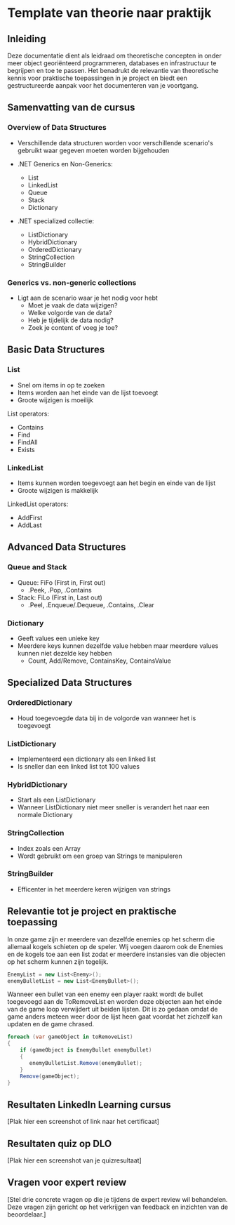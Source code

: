 # Template van theorie naar praktijk

## Inleiding

Deze documentatie dient als leidraad om theoretische concepten in onder meer object georiënteerd programmeren, databases en infrastructuur te begrijpen en toe te passen. Het benadrukt de relevantie van theoretische kennis voor praktische toepassingen in je project en biedt een gestructureerde aanpak voor het documenteren van je voortgang.

## Samenvatting van de cursus

### Overview of Data Structures
- Verschillende data structuren worden voor verschillende scenario's gebruikt waar gegeven moeten worden bijgehouden
- .NET Generics en Non-Generics:
  - List
  - LinkedList
  - Queue
  - Stack
  - Dictionary

- .NET specialized collectie:
  - ListDictionary
  - HybridDictionary
  - OrderedDictionary
  - StringCollection
  - StringBuilder

### Generics vs. non-generic collections
- Ligt aan de scenario waar je het nodig voor hebt
  - Moet je vaak de data wijzigen?
  - Welke volgorde van de data?
  - Heb je tijdelijk de data nodig?
  - Zoek je content of voeg je toe?

## Basic Data Structures
### List
- Snel om items in op te zoeken
- Items worden aan het einde van de lijst toevoegt
- Groote wijzigen is moeilijk

List operators:
  - Contains
  - Find
  - FindAll
  - Exists

### LinkedList
- Items kunnen worden toegevoegt aan het begin en einde van de lijst
- Groote wijzigen is makkelijk

LinkedList operators:
  - AddFirst
  - AddLast

## Advanced Data Structures
### Queue and Stack
- Queue: FiFo (First in, First out)
  - .Peek, .Pop, .Contains  
- Stack: FiLo (First in, Last out)
  - .Peel, .Enqueue/.Dequeue, .Contains, .Clear

### Dictionary
- Geeft values een unieke key
- Meerdere keys kunnen dezelfde value hebben maar meerdere values kunnen niet dezelde key hebben
    - Count, Add/Remove, ContainsKey, ContainsValue

## Specialized Data Structures
### OrderedDictionary
- Houd toegevoegde data bij in de volgorde van wanneer het is toegevoegt
  
### ListDictionary
- Implementeerd een dictionary als een linked list
- Is sneller dan een linked list tot 100 values

### HybridDictionary
- Start als een ListDictionary
- Wanneer ListDictionary niet meer sneller is verandert het naar een normale Dictionary
  
### StringCollection
- Index zoals een Array
- Wordt gebruikt om een groep van Strings te manipuleren

### StringBuilder
- Efficenter in het meerdere keren wijzigen van strings

## Relevantie tot je project en praktische toepassing

In onze game zijn er meerdere van dezelfde enemies op het scherm die allemaal kogels schieten op de speler. WIj voegen daarom ook de Enemies en de kogels toe aan een list zodat er meerdere instansies van die objecten op het scherm kunnen zijn tegelijk.

```C#
EnemyList = new List<Enemy>();
enemyBulletList = new List<EnemyBullet>();
```

Wanneer een bullet van een enemy een player raakt wordt de bullet toegevoegd aan de ToRemoveList en worden deze objecten aan het einde van de game loop verwijdert uit beiden lijsten. Dit is zo gedaan omdat de game anders meteen weer door de lijst heen gaat voordat het zichzelf kan updaten en de game chrased.
```C#
foreach (var gameObject in toRemoveList)
{
    if (gameObject is EnemyBullet enemyBullet)
    {
       enemyBulletList.Remove(enemyBullet);
    }
    Remove(gameObject);
}
```

## Resultaten LinkedIn Learning cursus

[Plak hier een screenshot of link naar het certificaat]

## Resultaten quiz op DLO

[Plak hier een screenshot van je quizresultaat]

## Vragen voor expert review

[Stel drie concrete vragen op die je tijdens de expert review wil behandelen. Deze vragen zijn gericht op het verkrijgen van feedback en inzichten van de beoordelaar.]
